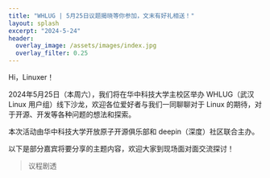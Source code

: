 ```yaml
---
title: "WHLUG | 5月25日议题揭晓等你参加，文末有好礼相送！"
layout: splash
excerpt: "2024-5-24"
header:
  overlay_image: /assets/images/index.jpg
  overlay_filter: 0.25
---
```


Hi，Linuxer！

2024年5月25日（本周六），我们将在华中科技大学主校区举办 WHLUG（武汉 Linux 用户组）线下沙龙，欢迎各位爱好者与我们一同聊聊对于 Linux 的期待，对于开源、开发等各种问题的想法和探索。

本次活动由华中科技大学开放原子开源俱乐部和 deepin（深度）社区联合主办。

以下是部分嘉宾将要分享的主题内容，欢迎大家到现场面对面交流探讨！

> 议程剧透

